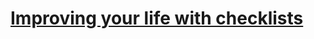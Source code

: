 # [Improving your life with checklists](https://utcc.utoronto.ca/~cks/space/blog/sysadmin/UseAChecklist)
